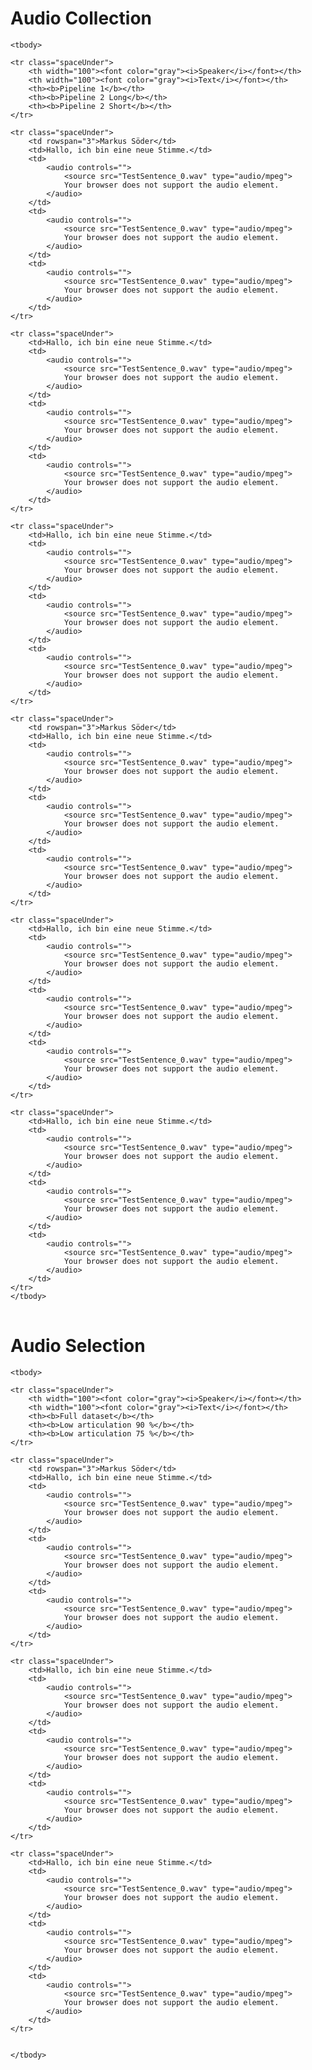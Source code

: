 <h1>Audio Collection</h1>

<table>

    <tbody>

    <tr class="spaceUnder">
        <th width="100"><font color="gray"><i>Speaker</i></font></th>
        <th width="100"><font color="gray"><i>Text</i></font></th>
        <th><b>Pipeline 1</b></th>
        <th><b>Pipeline 2 Long</b></th>
        <th><b>Pipeline 2 Short</b></th>
    </tr>

    <tr class="spaceUnder">
        <td rowspan="3">Markus Söder</td>
        <td>Hallo, ich bin eine neue Stimme.</td>
        <td>
            <audio controls="">
                <source src="TestSentence_0.wav" type="audio/mpeg">
                Your browser does not support the audio element.
            </audio>
        </td>
        <td>
            <audio controls="">
                <source src="TestSentence_0.wav" type="audio/mpeg">
                Your browser does not support the audio element.
            </audio>
        </td>
        <td>
            <audio controls="">
                <source src="TestSentence_0.wav" type="audio/mpeg">
                Your browser does not support the audio element.
            </audio>
        </td>
    </tr>

    <tr class="spaceUnder">
        <td>Hallo, ich bin eine neue Stimme.</td>
        <td>
            <audio controls="">
                <source src="TestSentence_0.wav" type="audio/mpeg">
                Your browser does not support the audio element.
            </audio>
        </td>
        <td>
            <audio controls="">
                <source src="TestSentence_0.wav" type="audio/mpeg">
                Your browser does not support the audio element.
            </audio>
        </td>
        <td>
            <audio controls="">
                <source src="TestSentence_0.wav" type="audio/mpeg">
                Your browser does not support the audio element.
            </audio>
        </td>
    </tr>

    <tr class="spaceUnder">
        <td>Hallo, ich bin eine neue Stimme.</td>
        <td>
            <audio controls="">
                <source src="TestSentence_0.wav" type="audio/mpeg">
                Your browser does not support the audio element.
            </audio>
        </td>
        <td>
            <audio controls="">
                <source src="TestSentence_0.wav" type="audio/mpeg">
                Your browser does not support the audio element.
            </audio>
        </td>
        <td>
            <audio controls="">
                <source src="TestSentence_0.wav" type="audio/mpeg">
                Your browser does not support the audio element.
            </audio>
        </td>
    </tr>

    <tr class="spaceUnder">
        <td rowspan="3">Markus Söder</td>
        <td>Hallo, ich bin eine neue Stimme.</td>
        <td>
            <audio controls="">
                <source src="TestSentence_0.wav" type="audio/mpeg">
                Your browser does not support the audio element.
            </audio>
        </td>
        <td>
            <audio controls="">
                <source src="TestSentence_0.wav" type="audio/mpeg">
                Your browser does not support the audio element.
            </audio>
        </td>
        <td>
            <audio controls="">
                <source src="TestSentence_0.wav" type="audio/mpeg">
                Your browser does not support the audio element.
            </audio>
        </td>
    </tr>

    <tr class="spaceUnder">
        <td>Hallo, ich bin eine neue Stimme.</td>
        <td>
            <audio controls="">
                <source src="TestSentence_0.wav" type="audio/mpeg">
                Your browser does not support the audio element.
            </audio>
        </td>
        <td>
            <audio controls="">
                <source src="TestSentence_0.wav" type="audio/mpeg">
                Your browser does not support the audio element.
            </audio>
        </td>
        <td>
            <audio controls="">
                <source src="TestSentence_0.wav" type="audio/mpeg">
                Your browser does not support the audio element.
            </audio>
        </td>
    </tr>

    <tr class="spaceUnder">
        <td>Hallo, ich bin eine neue Stimme.</td>
        <td>
            <audio controls="">
                <source src="TestSentence_0.wav" type="audio/mpeg">
                Your browser does not support the audio element.
            </audio>
        </td>
        <td>
            <audio controls="">
                <source src="TestSentence_0.wav" type="audio/mpeg">
                Your browser does not support the audio element.
            </audio>
        </td>
        <td>
            <audio controls="">
                <source src="TestSentence_0.wav" type="audio/mpeg">
                Your browser does not support the audio element.
            </audio>
        </td>
    </tr>
    </tbody>
</table>

<h1>Audio Selection</h1>

<table>

    <tbody>

    <tr class="spaceUnder">
        <th width="100"><font color="gray"><i>Speaker</i></font></th>
        <th width="100"><font color="gray"><i>Text</i></font></th>
        <th><b>Full dataset</b></th>
        <th><b>Low articulation 90 %</b></th>
        <th><b>Low articulation 75 %</b></th>
    </tr>

    <tr class="spaceUnder">
        <td rowspan="3">Markus Söder</td>
        <td>Hallo, ich bin eine neue Stimme.</td>
        <td>
            <audio controls="">
                <source src="TestSentence_0.wav" type="audio/mpeg">
                Your browser does not support the audio element.
            </audio>
        </td>
        <td>
            <audio controls="">
                <source src="TestSentence_0.wav" type="audio/mpeg">
                Your browser does not support the audio element.
            </audio>
        </td>
        <td>
            <audio controls="">
                <source src="TestSentence_0.wav" type="audio/mpeg">
                Your browser does not support the audio element.
            </audio>
        </td>
    </tr>

    <tr class="spaceUnder">
        <td>Hallo, ich bin eine neue Stimme.</td>
        <td>
            <audio controls="">
                <source src="TestSentence_0.wav" type="audio/mpeg">
                Your browser does not support the audio element.
            </audio>
        </td>
        <td>
            <audio controls="">
                <source src="TestSentence_0.wav" type="audio/mpeg">
                Your browser does not support the audio element.
            </audio>
        </td>
        <td>
            <audio controls="">
                <source src="TestSentence_0.wav" type="audio/mpeg">
                Your browser does not support the audio element.
            </audio>
        </td>
    </tr>

    <tr class="spaceUnder">
        <td>Hallo, ich bin eine neue Stimme.</td>
        <td>
            <audio controls="">
                <source src="TestSentence_0.wav" type="audio/mpeg">
                Your browser does not support the audio element.
            </audio>
        </td>
        <td>
            <audio controls="">
                <source src="TestSentence_0.wav" type="audio/mpeg">
                Your browser does not support the audio element.
            </audio>
        </td>
        <td>
            <audio controls="">
                <source src="TestSentence_0.wav" type="audio/mpeg">
                Your browser does not support the audio element.
            </audio>
        </td>
    </tr>


    </tbody>
</table>
